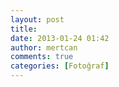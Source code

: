 ```yaml
---
layout: post
title: 
date: 2013-01-24 01:42
author: mertcan
comments: true
categories: [Fotoğraf]
---
```

&nbsp;
<div class="separator" style="clear: both; text-align: center;"><a style="margin-left: 1em; margin-right: 1em;" href="http://www.mertcanekren.com/blog/wp-content/uploads/2013/01/blogger-image-1357872013.jpg"><img src="http://www.mertcanekren.com/blog/wp-content/uploads/2013/01/blogger-image-1357872013.jpg" alt="" border="0" /></a></div>
